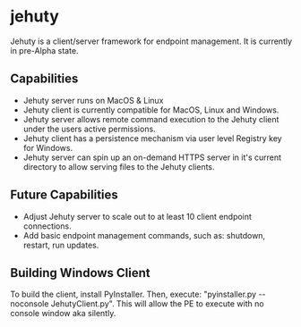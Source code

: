 # jehuty
Jehuty is a client/server framework for endpoint management. It is currently in pre-Alpha state.

## Capabilities
* Jehuty server runs on MacOS & Linux
* Jehuty client is currently compatible for MacOS, Linux and Windows.
* Jehuty server allows remote command execution to the Jehuty client under the users active permissions.
* Jehuty client has a persistence mechanism via user level Registry key for Windows.
* Jehuty server can spin up an on-demand HTTPS server in it's current directory to allow serving files to the Jehuty clients.

## Future Capabilities
* Adjust Jehuty server to scale out to at least 10 client endpoint connections.
* Add basic endpoint management commands, such as: shutdown, restart, run updates.

## Building Windows Client
To build the client, install PyInstaller. Then, execute:  "pyinstaller.py --noconsole JehutyClient.py". This will allow the PE to execute with no console window aka silently. 
